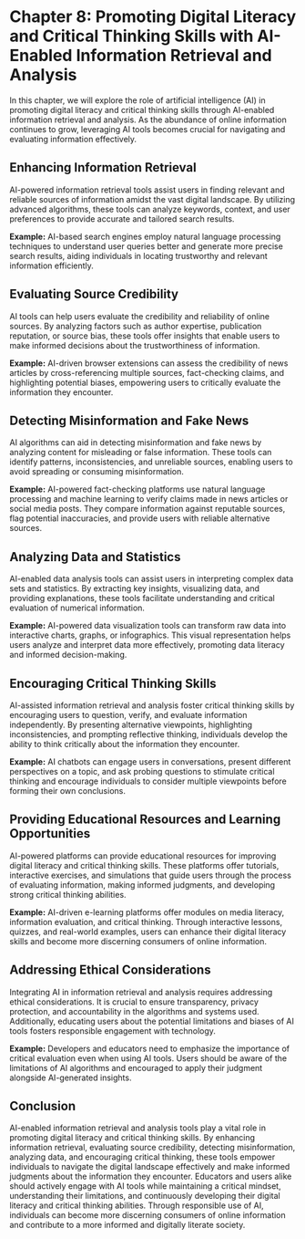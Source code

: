 Chapter 8: Promoting Digital Literacy and Critical Thinking Skills with AI-Enabled Information Retrieval and Analysis
=====================================================================================================================

In this chapter, we will explore the role of artificial intelligence (AI) in promoting digital literacy and critical thinking skills through AI-enabled information retrieval and analysis. As the abundance of online information continues to grow, leveraging AI tools becomes crucial for navigating and evaluating information effectively.

Enhancing Information Retrieval
-------------------------------

AI-powered information retrieval tools assist users in finding relevant and reliable sources of information amidst the vast digital landscape. By utilizing advanced algorithms, these tools can analyze keywords, context, and user preferences to provide accurate and tailored search results.

**Example:** AI-based search engines employ natural language processing techniques to understand user queries better and generate more precise search results, aiding individuals in locating trustworthy and relevant information efficiently.

Evaluating Source Credibility
-----------------------------

AI tools can help users evaluate the credibility and reliability of online sources. By analyzing factors such as author expertise, publication reputation, or source bias, these tools offer insights that enable users to make informed decisions about the trustworthiness of information.

**Example:** AI-driven browser extensions can assess the credibility of news articles by cross-referencing multiple sources, fact-checking claims, and highlighting potential biases, empowering users to critically evaluate the information they encounter.

Detecting Misinformation and Fake News
--------------------------------------

AI algorithms can aid in detecting misinformation and fake news by analyzing content for misleading or false information. These tools can identify patterns, inconsistencies, and unreliable sources, enabling users to avoid spreading or consuming misinformation.

**Example:** AI-powered fact-checking platforms use natural language processing and machine learning to verify claims made in news articles or social media posts. They compare information against reputable sources, flag potential inaccuracies, and provide users with reliable alternative sources.

Analyzing Data and Statistics
-----------------------------

AI-enabled data analysis tools can assist users in interpreting complex data sets and statistics. By extracting key insights, visualizing data, and providing explanations, these tools facilitate understanding and critical evaluation of numerical information.

**Example:** AI-powered data visualization tools can transform raw data into interactive charts, graphs, or infographics. This visual representation helps users analyze and interpret data more effectively, promoting data literacy and informed decision-making.

Encouraging Critical Thinking Skills
------------------------------------

AI-assisted information retrieval and analysis foster critical thinking skills by encouraging users to question, verify, and evaluate information independently. By presenting alternative viewpoints, highlighting inconsistencies, and prompting reflective thinking, individuals develop the ability to think critically about the information they encounter.

**Example:** AI chatbots can engage users in conversations, present different perspectives on a topic, and ask probing questions to stimulate critical thinking and encourage individuals to consider multiple viewpoints before forming their own conclusions.

Providing Educational Resources and Learning Opportunities
----------------------------------------------------------

AI-powered platforms can provide educational resources for improving digital literacy and critical thinking skills. These platforms offer tutorials, interactive exercises, and simulations that guide users through the process of evaluating information, making informed judgments, and developing strong critical thinking abilities.

**Example:** AI-driven e-learning platforms offer modules on media literacy, information evaluation, and critical thinking. Through interactive lessons, quizzes, and real-world examples, users can enhance their digital literacy skills and become more discerning consumers of online information.

Addressing Ethical Considerations
---------------------------------

Integrating AI in information retrieval and analysis requires addressing ethical considerations. It is crucial to ensure transparency, privacy protection, and accountability in the algorithms and systems used. Additionally, educating users about the potential limitations and biases of AI tools fosters responsible engagement with technology.

**Example:** Developers and educators need to emphasize the importance of critical evaluation even when using AI tools. Users should be aware of the limitations of AI algorithms and encouraged to apply their judgment alongside AI-generated insights.

Conclusion
----------

AI-enabled information retrieval and analysis tools play a vital role in promoting digital literacy and critical thinking skills. By enhancing information retrieval, evaluating source credibility, detecting misinformation, analyzing data, and encouraging critical thinking, these tools empower individuals to navigate the digital landscape effectively and make informed judgments about the information they encounter. Educators and users alike should actively engage with AI tools while maintaining a critical mindset, understanding their limitations, and continuously developing their digital literacy and critical thinking abilities. Through responsible use of AI, individuals can become more discerning consumers of online information and contribute to a more informed and digitally literate society.
